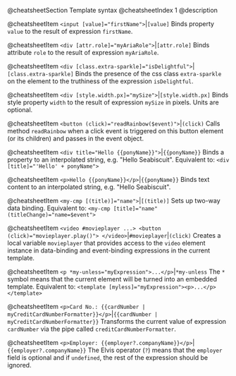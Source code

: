@cheatsheetSection
Template syntax
@cheatsheetIndex 1
@description

@cheatsheetItem
`<input [value]="firstName">`|`[value]`
Binds property `value` to the result of expression `firstName`.

@cheatsheetItem
`<div [attr.role]="myAriaRole">`|`[attr.role]`
Binds attribute `role` to the result of expression `myAriaRole`.

@cheatsheetItem
`<div [class.extra-sparkle]="isDelightful">`|`[class.extra-sparkle]`
Binds the presence of the css class `extra-sparkle` on the element to the truthiness of the expression `isDelightful`.

@cheatsheetItem
`<div [style.width.px]="mySize">`|`[style.width.px]`
Binds style property `width` to the result of expression `mySize` in pixels. Units are optional.

@cheatsheetItem
`<button (click)="readRainbow($event)">`|`(click)`
Calls method `readRainbow` when a click event is triggered on this button element (or its children) and passes in the event object.

@cheatsheetItem
`<div title="Hello {{ponyName}}">`|`{{ponyName}}`
Binds a property to an interpolated string, e.g. "Hello Seabiscuit". Equivalent to:
`<div [title]="'Hello' + ponyName">`

@cheatsheetItem
`<p>Hello {{ponyName}}</p>`|`{{ponyName}}`
Binds text content to an interpolated string, e.g. "Hello Seabiscuit".

@cheatsheetItem
`<my-cmp [(title)]="name">`|`[(title)]`
Sets up two-way data binding. Equivalent to: `<my-cmp [title]="name" (titleChange)="name=$event">`

@cheatsheetItem
`<video #movieplayer ...>
  <button (click)="movieplayer.play()">
</video>`|`#movieplayer`|`(click)`
Creates a local variable `movieplayer` that provides access to the `video` element instance in data-binding and event-binding expressions in the current template.

@cheatsheetItem
`<p *my-unless="myExpression">...</p>`|`*my-unless`
The `*` symbol means that the current element will be turned into an embedded template. Equivalent to:
`<template [myless]="myExpression"><p>...</p></template>`

@cheatsheetItem
`<p>Card No.: {{cardNumber | myCreditCardNumberFormatter}}</p>`|`{{cardNumber | myCreditCardNumberFormatter}}`
Transforms the current value of expression `cardNumber` via the pipe called `creditCardNumberFormatter`.

@cheatsheetItem
`<p>Employer: {{employer?.companyName}}</p>`|`{{employer?.companyName}}`
The Elvis operator (`?`) means that the `employer` field is optional and if `undefined`, the rest of the expression should be ignored.
